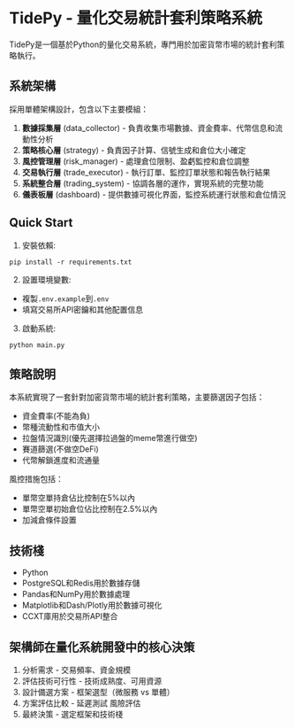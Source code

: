 # TidePy - 量化交易統計套利策略系統

TidePy是一個基於Python的量化交易系統，專門用於加密貨幣市場的統計套利策略執行。

## 系統架構

採用單體架構設計，包含以下主要模組：
1. **數據採集層** (data_collector) - 負責收集市場數據、資金費率、代幣信息和流動性分析
2. **策略核心層** (strategy) - 負責因子計算、信號生成和倉位大小確定
3. **風控管理層** (risk_manager) - 處理倉位限制、盈虧監控和倉位調整
4. **交易執行層** (trade_executor) - 執行訂單、監控訂單狀態和報告執行結果
5. **系統整合層** (trading_system) - 協調各層的運作，實現系統的完整功能
6. **儀表板層** (dashboard) - 提供數據可視化界面，監控系統運行狀態和倉位情況

## Quick Start

1. 安裝依賴:
```
pip install -r requirements.txt
```

2. 設置環境變數:
- 複製`.env.example`到`.env`
- 填寫交易所API密鑰和其他配置信息

3. 啟動系統:
```
python main.py
```

## 策略說明

本系統實現了一套針對加密貨幣市場的統計套利策略，主要篩選因子包括：

- 資金費率(不能為負)
- 幣種流動性和市值大小
- 拉盤情況識別(優先選擇拉過盤的meme幣進行做空)
- 賽道篩選(不做空DeFi)
- 代幣解鎖進度和流通量

風控措施包括：
- 單幣空單持倉佔比控制在5%以內
- 單幣空單初始倉位佔比控制在2.5%以內
- 加減倉條件設置

## 技術棧

- Python
- PostgreSQL和Redis用於數據存儲
- Pandas和NumPy用於數據處理
- Matplotlib和Dash/Plotly用於數據可視化
- CCXT庫用於交易所API整合

## 架構師在量化系統開發中的核心決策
1. 分析需求 - 交易頻率、資金規模
2. 評估技術可行性 - 技術成熟度、可用資源
3. 設計備選方案 - 框架選型（微服務 vs 單體）
4. 方案評估比較 - 延遲測試 風險評估
5. 最終決策 - 選定框架和技術棧